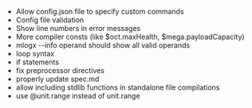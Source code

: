 * Allow config.json file to specify custom commands
* Config file validation
* Show line numbers in error messages
* More compiler consts (like $oct.maxHealth, $mega.payloadCapacity)
* mlogx --info operand should show all valid operands
* loop syntax
* if statements
* fix preprocessor directives
* properly update spec.md
* allow including stdlib functions in standalone file compilations
* use @unit.range instead of unit.range